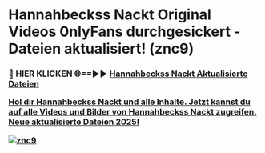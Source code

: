 # Hannahbeckss Nackt Original Videos 0nlyFans durchgesickert - Dateien aktualisiert! (znc9)

<h3>🔴 HIER KLICKEN 🌐==►► <a href="https://tinyurl.com/h6vf6nb8" rel="nofollow">Hannahbeckss Nackt Aktualisierte Dateien

Hol dir Hannahbeckss Nackt und alle Inhalte. Jetzt kannst du auf alle Videos und Bilder von Hannahbeckss Nackt zugreifen. Neue aktualisierte Dateien 2025!

[![znc9](https://i.imgur.com/sD4kR3V.gif)](https://tinyurl.com/h6vf6nb8)
